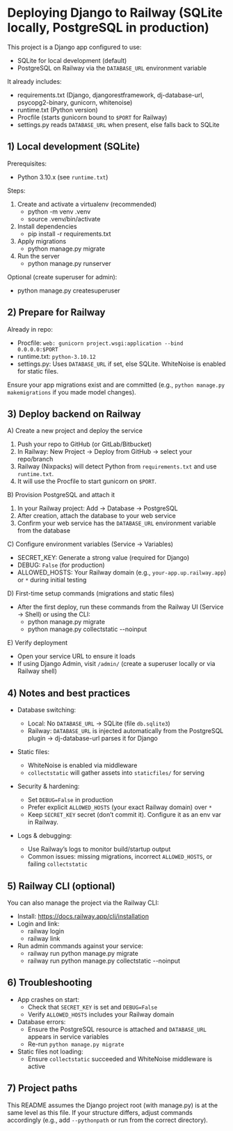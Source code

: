 # Deploying Django to Railway (SQLite locally, PostgreSQL in production)

This project is a Django app configured to use:
- SQLite for local development (default)
- PostgreSQL on Railway via the `DATABASE_URL` environment variable

It already includes:
- requirements.txt (Django, djangorestframework, dj-database-url, psycopg2-binary, gunicorn, whitenoise)
- runtime.txt (Python version)
- Procfile (starts gunicorn bound to `$PORT` for Railway)
- settings.py reads `DATABASE_URL` when present, else falls back to SQLite

## 1) Local development (SQLite)

Prerequisites:
- Python 3.10.x (see `runtime.txt`)

Steps:
1. Create and activate a virtualenv (recommended)
   - python -m venv .venv
   - source .venv/bin/activate
2. Install dependencies
   - pip install -r requirements.txt
3. Apply migrations
   - python manage.py migrate
4. Run the server
   - python manage.py runserver

Optional (create superuser for admin):
- python manage.py createsuperuser

## 2) Prepare for Railway

Already in repo:
- Procfile: `web: gunicorn project.wsgi:application --bind 0.0.0.0:$PORT`
- runtime.txt: `python-3.10.12`
- settings.py: Uses `DATABASE_URL` if set, else SQLite. WhiteNoise is enabled for static files.

Ensure your app migrations exist and are committed (e.g., `python manage.py makemigrations` if you made model changes).

## 3) Deploy backend on Railway

A) Create a new project and deploy the service
1. Push your repo to GitHub (or GitLab/Bitbucket)
2. In Railway: New Project → Deploy from GitHub → select your repo/branch
3. Railway (Nixpacks) will detect Python from `requirements.txt` and use `runtime.txt`.
4. It will use the Procfile to start gunicorn on `$PORT`.

B) Provision PostgreSQL and attach it
1. In your Railway project: Add → Database → PostgreSQL
2. After creation, attach the database to your web service
3. Confirm your web service has the `DATABASE_URL` environment variable from the database

C) Configure environment variables (Service → Variables)
- SECRET_KEY: Generate a strong value (required for Django)
- DEBUG: `False` (for production)
- ALLOWED_HOSTS: Your Railway domain (e.g., `your-app.up.railway.app`) or `*` during initial testing

D) First-time setup commands (migrations and static files)
- After the first deploy, run these commands from the Railway UI (Service → Shell) or using the CLI:
  - python manage.py migrate
  - python manage.py collectstatic --noinput

E) Verify deployment
- Open your service URL to ensure it loads
- If using Django Admin, visit `/admin/` (create a superuser locally or via Railway shell)

## 4) Notes and best practices

- Database switching:
  - Local: No `DATABASE_URL` → SQLite (file `db.sqlite3`)
  - Railway: `DATABASE_URL` is injected automatically from the PostgreSQL plugin → dj-database-url parses it for Django

- Static files:
  - WhiteNoise is enabled via middleware
  - `collectstatic` will gather assets into `staticfiles/` for serving

- Security & hardening:
  - Set `DEBUG=False` in production
  - Prefer explicit `ALLOWED_HOSTS` (your exact Railway domain) over `*`
  - Keep `SECRET_KEY` secret (don’t commit it). Configure it as an env var in Railway.

- Logs & debugging:
  - Use Railway’s logs to monitor build/startup output
  - Common issues: missing migrations, incorrect `ALLOWED_HOSTS`, or failing `collectstatic`

## 5) Railway CLI (optional)

You can also manage the project via the Railway CLI:
- Install: https://docs.railway.app/cli/installation
- Login and link:
  - railway login
  - railway link
- Run admin commands against your service:
  - railway run python manage.py migrate
  - railway run python manage.py collectstatic --noinput

## 6) Troubleshooting
- App crashes on start:
  - Check that `SECRET_KEY` is set and `DEBUG=False`
  - Verify `ALLOWED_HOSTS` includes your Railway domain
- Database errors:
  - Ensure the PostgreSQL resource is attached and `DATABASE_URL` appears in service variables
  - Re-run `python manage.py migrate`
- Static files not loading:
  - Ensure `collectstatic` succeeded and WhiteNoise middleware is active

## 7) Project paths
This README assumes the Django project root (with manage.py) is at the same level as this file.
If your structure differs, adjust commands accordingly (e.g., add `--pythonpath` or run from the correct directory).
